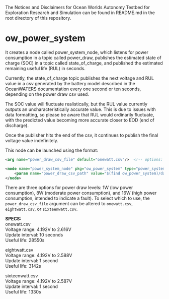 The Notices and Disclaimers for Ocean Worlds Autonomy Testbed for Exploration
Research and Simulation can be found in README.md in the root directory of
this repository.

ow_power_system
===============
It creates a node called power_system_node, which listens for power consumption
in a topic called power_draw, publishes the estimated state of charge (SOC)
in a topic called state_of_charge, and published the estimated remaining useful life (RUL) in seconds. 

Currently, the state_of_charge topic publishes the next voltage and RUL value in a csv generated by the battery model described in the OceanWATERS documentation every one second or ten seconds, depending on the power draw csv used.

The SOC value will fluctuate realistically, but the RUL value currently outputs an uncharacteristically accurate value. This is due to issues with data formatting, so please be aware that RUL would ordinarily fluctuate, with the predicted value becoming more accurate closer to EOD (end of discharge).

Once the publisher hits the end of the csv, it continues to publish the final voltage value indefinitely.

This node can be launched using the format:
```xml
<arg name="power_draw_csv_file" default="onewatt.csv"/>  <!-- options: onewatt.csv, eightwatt.csv, sixteenwatt.csv -->

<node name="power_system_node" pkg="ow_power_system" type="power_system_node">
    <param name="power_draw_csv_path" value="$(find ow_power_system)/data/$(arg power_draw_csv_file)"/>
</node>
```

There are three options for power draw levels: 1W (low power consumption), 8W (moderate power consumption), and 16W (high power consumption, intended to indicate a fault). To select which to use, the `power_draw_csv_file` argument can be altered to `onewatt.csv`, `eightwatt.csv`, or `sixteenwatt.csv`.  
  
**SPECS:**  
onewatt.csv  
Voltage range: 4.192V to 2.616V  
Update interval: 10 seconds  
Useful life: 28550s  
  
eightwatt.csv  
Voltage range: 4.192V to 2.588V  
Update interval: 1 second  
Useful life: 3142s  
  
sixteenwatt.csv  
Voltage range: 4.192V to 2.587V  
Update interval: 1 second  
Useful life: 1330s  
